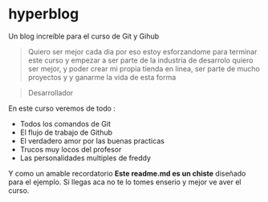 
# hyperblog
Un blog increíble para el curso de Git y Gihub

> Quiero  ser mejor cada dia por eso estoy esforzandome para terminar este curso  y empezar a ser parte de la industria de desarrolo  quiero  ser mejor, y poder crear mi propia tienda en linea, ser parte de mucho proyectos y y ganarme la vida de esta forma

> Desarrollador

En este curso veremos de todo :
* Todos los comandos de Git
* El flujo  de trabajo de Github
* El verdadero  amor por las buenas practicas 
* Trucos muy locos del profesor 
* Las personalidades multiples de freddy 

Y como un amable recordatorio **Este readme.md es un chiste** diseñado  para el ejemplo. Si llegas aca no  te lo tomes enserio y mejor ve aver el curso.